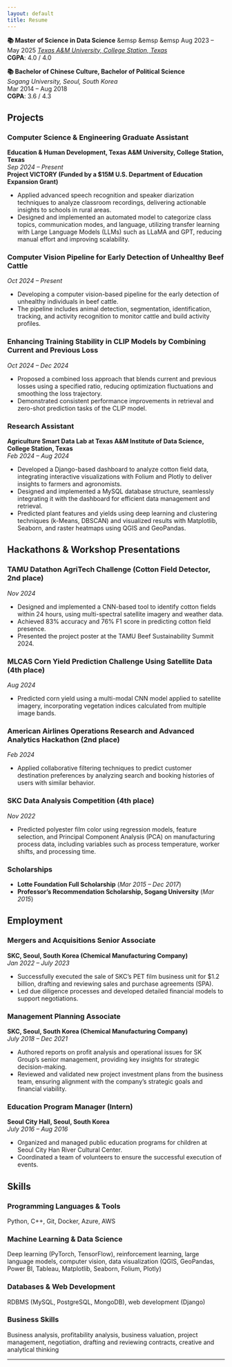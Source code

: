 ```yaml
---
layout: default
title: Resume
---
```

  
**📚 Master of Science in Data Science** &emsp &emsp &emsp Aug 2023 – May 2025 
[*Texas A&M University, College Station, Texas*](https://www.tamu.edu)  
**CGPA**: 4.0 / 4.0  

**📚 Bachelor of Chinese Culture, Bachelor of Political Science**  
*Sogang University, Seoul, South Korea*  
Mar 2014 – Aug 2018  
**CGPA**: 3.6 / 4.3  

## Projects
### Computer Science & Engineering Graduate Assistant  
**Education & Human Development, Texas A&M University, College Station, Texas**  
*Sep 2024 – Present*  
**Project VICTORY (Funded by a $15M U.S. Department of Education Expansion Grant)**  
- Applied advanced speech recognition and speaker diarization techniques to analyze classroom recordings, delivering actionable insights to schools in rural areas.  
- Designed and implemented an automated model to categorize class topics, communication modes, and language, utilizing transfer learning with Large Language Models (LLMs) such as LLaMA and GPT, reducing manual effort and improving scalability.  

### Computer Vision Pipeline for Early Detection of Unhealthy Beef Cattle  
*Oct 2024 – Present*  
- Developing a computer vision-based pipeline for the early detection of unhealthy individuals in beef cattle.  
- The pipeline includes animal detection, segmentation, identification, tracking, and activity recognition to monitor cattle and build activity profiles.  

### Enhancing Training Stability in CLIP Models by Combining Current and Previous Loss  
*Oct 2024 – Dec 2024*  
- Proposed a combined loss approach that blends current and previous losses using a specified ratio, reducing optimization fluctuations and smoothing the loss trajectory.  
- Demonstrated consistent performance improvements in retrieval and zero-shot prediction tasks of the CLIP model.  

### Research Assistant  
**Agriculture Smart Data Lab at Texas A&M Institute of Data Science, College Station, Texas**  
*Feb 2024 – Aug 2024*  
- Developed a Django-based dashboard to analyze cotton field data, integrating interactive visualizations with Folium and Plotly to deliver insights to farmers and agronomists.  
- Designed and implemented a MySQL database structure, seamlessly integrating it with the dashboard for efficient data management and retrieval.  
- Predicted plant features and yields using deep learning and clustering techniques (k-Means, DBSCAN) and visualized results with Matplotlib, Seaborn, and raster heatmaps using QGIS and GeoPandas.  

## Hackathons & Workshop Presentations  
### TAMU Datathon AgriTech Challenge (Cotton Field Detector, 2nd place)  
*Nov 2024*  
- Designed and implemented a CNN-based tool to identify cotton fields within 24 hours, using multi-spectral satellite imagery and weather data.  
- Achieved 83% accuracy and 76% F1 score in predicting cotton field presence.  
- Presented the project poster at the TAMU Beef Sustainability Summit 2024.  

### MLCAS Corn Yield Prediction Challenge Using Satellite Data (4th place)  
*Aug 2024*  
- Predicted corn yield using a multi-modal CNN model applied to satellite imagery, incorporating vegetation indices calculated from multiple image bands.  

### American Airlines Operations Research and Advanced Analytics Hackathon (2nd place)  
*Feb 2024*  
- Applied collaborative filtering techniques to predict customer destination preferences by analyzing search and booking histories of users with similar behavior.  

### SKC Data Analysis Competition (4th place)  
*Nov 2022*  
- Predicted polyester film color using regression models, feature selection, and Principal Component Analysis (PCA) on manufacturing process data, including variables such as process temperature, worker shifts, and processing time.  

### Scholarships  
- **Lotte Foundation Full Scholarship** (*Mar 2015 – Dec 2017*)  
- **Professor’s Recommendation Scholarship, Sogang University** (*Mar 2015*)  

## Employment  
### Mergers and Acquisitions Senior Associate  
**SKC, Seoul, South Korea (Chemical Manufacturing Company)**  
*Jan 2022 – July 2023*  
- Successfully executed the sale of SKC’s PET film business unit for $1.2 billion, drafting and reviewing sales and purchase agreements (SPA).  
- Led due diligence processes and developed detailed financial models to support negotiations.  

### Management Planning Associate  
**SKC, Seoul, South Korea (Chemical Manufacturing Company)**  
*July 2018 – Dec 2021*  
- Authored reports on profit analysis and operational issues for SK Group’s senior management, providing key insights for strategic decision-making.  
- Reviewed and validated new project investment plans from the business team, ensuring alignment with the company’s strategic goals and financial viability.  

### Education Program Manager (Intern)  
**Seoul City Hall, Seoul, South Korea**  
*July 2016 – Aug 2016*  
- Organized and managed public education programs for children at Seoul City Han River Cultural Center.  
- Coordinated a team of volunteers to ensure the successful execution of events.  

## Skills  
### Programming Languages & Tools  
Python, C++, Git, Docker, Azure, AWS  

### Machine Learning & Data Science  
Deep learning (PyTorch, TensorFlow), reinforcement learning, large language models, computer vision, data visualization (QGIS, GeoPandas, Power BI, Tableau, Matplotlib, Seaborn, Folium, Plotly)  

### Databases & Web Development  
RDBMS (MySQL, PostgreSQL, MongoDB), web development (Django)  

### Business Skills  
Business analysis, profitability analysis, business valuation, project management, negotiation, drafting and reviewing contracts, creative and analytical thinking  

---

